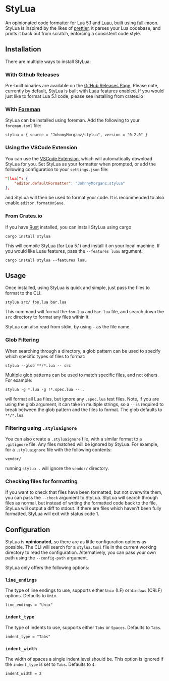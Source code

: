 # StyLua

An opinionated code formatter for Lua 5.1 and [Luau](https://roblox.github.io/luau/), built using [full-moon](https://github.com/Kampfkarren/full-moon).
StyLua is inspired by the likes of [prettier](https://github.com/prettier/prettier), it parses your Lua codebase, and prints it back out from scratch,
enforcing a consistent code style.

## Installation
There are multiple ways to install StyLua:

### With Github Releases
Pre-built binaries are available on the [GitHub Releases Page](https://github.com/JohnnyMorganz/StyLua/releases).
Please note, currently by default, StyLua is built with Luau features enabled. If you would just like to format Lua 5.1 code, please see installing from crates.io

### With [Foreman](https://github.com/Roblox/foreman)
StyLua can be installed using foreman. Add the following to your `foreman.toml` file:
```
stylua = { source = "JohnnyMorganz/stylua", version = "0.2.0" }
```

### Using the VSCode Extension

You can use the [VSCode Extension](https://marketplace.visualstudio.com/items?itemName=JohnnyMorganz.stylua), which will automatically download StyLua for you.
Set StyLua as your formatter when prompted, or add the following configuration to your `settings.json` file:

```json
"[lua]": {
    "editor.defaultFormatter": "JohnnyMorganz.stylua"
},
```

and StyLua will then be used to format your code. It is recommended to also enable `editor.formatOnSave`.

### From Crates.io
If you have [Rust](https://www.rust-lang.org/) installed, you can install StyLua using cargo
```
cargo install stylua
```
This will compile StyLua (for Lua 5.1) and install it on your local machine.
If you would like Luau features, pass the `--features luau` argument.
```
cargo install stylua --features luau
```

## Usage
Once installed, using StyLua is quick and simple, just pass the files to format to the CLI.
```
stylua src/ foo.lua bar.lua
```
This command will format the `foo.lua` and `bar.lua` file, and search down the `src` directory to format any files within it.

StyLua can also read from stdin, by using `-` as the file name.

### Glob Filtering
When searching through a directory, a glob pattern can be used to specify which specific types of files to format:
```
stylua --glob **/*.lua -- src
```
Multiple glob patterns can be used to match specific files, and not others. For example:
```
stylua -g *.lua -g !*.spec.lua -- .
```
will format all Lua files, but ignore any `.spec.lua` test files.
Note, if you are using the glob argument, it can take in multiple strings, so a `--` is required to break between the glob pattern and the files to format.
The glob defaults to `**/*.lua`.

### Filtering using `.styluaignore`
You can also create a `.styluaignore` file, with a similar format to a `.gitignore` file. Any files matched will be ignored by StyLua.
For example, for a `.styluaignore` file with the following contents:
```
vendor/
```
running `stylua .` will ignore the `vendor/` directory.

### Checking files for formatting
If you want to check that files have been formatted, but not overwrite them, you can pass the `--check` argument to StyLua.
StyLua will search through files as normal, but instead of writing the formatted code back to the file, StyLua will output a diff to stdout.
If there are files which haven't been fully formatted, StyLua will exit with status code 1.

## Configuration

StyLua is **opinionated**, so there are as little configuration options as possible.
The CLI will search for a `stylua.toml` file in the current working directory to read the configuration.
Alternatively, you can pass your own path using the `--config-path` argument.

StyLua only offers the following options:

### `line_endings`

The type of line endings to use, supports either `Unix` (LF) or `Windows` (CRLF) options.
Defaults to `Unix`.

```
line_endings = "Unix"
```

### `indent_type`

The type of indents to use, supports either `Tabs` or `Spaces`.
Defaults to `Tabs`.

```
indent_type = "Tabs"
```

### `indent_width`

The width of spaces a single indent level should be. This option is ignored if the `indent_type` is set to `Tabs`.
Defaults to `4`.

```
indent_width = 2
```
